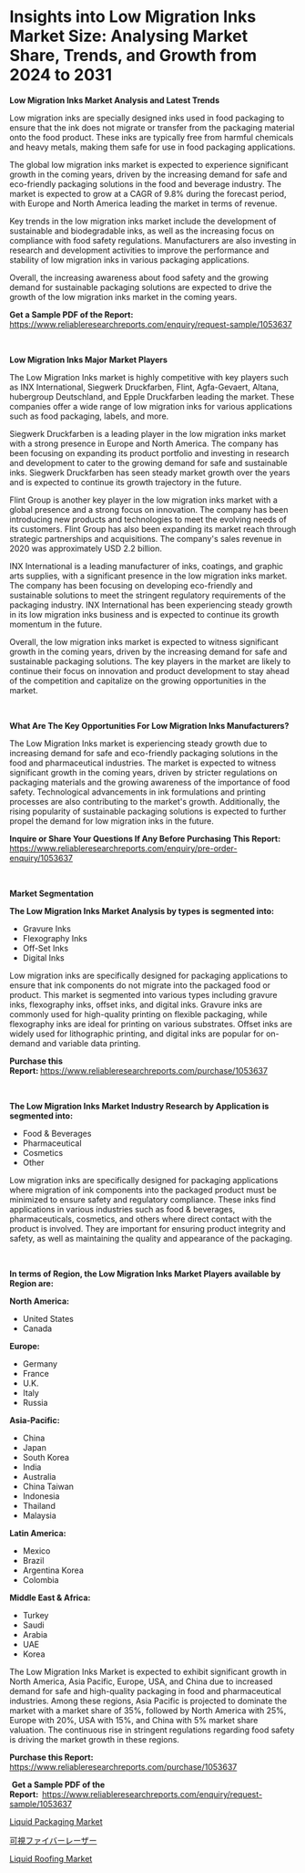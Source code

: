 <p><h1>Insights into Low Migration Inks Market Size: Analysing Market Share, Trends, and Growth from 2024 to 2031</h1></p><p><strong>Low Migration Inks Market Analysis and Latest Trends</strong></p>
<p><p>Low migration inks are specially designed inks used in food packaging to ensure that the ink does not migrate or transfer from the packaging material onto the food product. These inks are typically free from harmful chemicals and heavy metals, making them safe for use in food packaging applications.</p><p>The global low migration inks market is expected to experience significant growth in the coming years, driven by the increasing demand for safe and eco-friendly packaging solutions in the food and beverage industry. The market is expected to grow at a CAGR of 9.8% during the forecast period, with Europe and North America leading the market in terms of revenue.</p><p>Key trends in the low migration inks market include the development of sustainable and biodegradable inks, as well as the increasing focus on compliance with food safety regulations. Manufacturers are also investing in research and development activities to improve the performance and stability of low migration inks in various packaging applications.</p><p>Overall, the increasing awareness about food safety and the growing demand for sustainable packaging solutions are expected to drive the growth of the low migration inks market in the coming years.</p></p>
<p><strong>Get a Sample PDF of the Report:&nbsp;</strong> <a href="https://www.reliableresearchreports.com/enquiry/request-sample/1053637">https://www.reliableresearchreports.com/enquiry/request-sample/1053637</a></p>
<p>&nbsp;</p>
<p><strong>Low Migration Inks Major Market Players</strong></p>
<p><p>The Low Migration Inks market is highly competitive with key players such as INX International, Siegwerk Druckfarben, Flint, Agfa-Gevaert, Altana, hubergroup Deutschland, and Epple Druckfarben leading the market. These companies offer a wide range of low migration inks for various applications such as food packaging, labels, and more.</p><p>Siegwerk Druckfarben is a leading player in the low migration inks market with a strong presence in Europe and North America. The company has been focusing on expanding its product portfolio and investing in research and development to cater to the growing demand for safe and sustainable inks. Siegwerk Druckfarben has seen steady market growth over the years and is expected to continue its growth trajectory in the future.</p><p>Flint Group is another key player in the low migration inks market with a global presence and a strong focus on innovation. The company has been introducing new products and technologies to meet the evolving needs of its customers. Flint Group has also been expanding its market reach through strategic partnerships and acquisitions. The company's sales revenue in 2020 was approximately USD 2.2 billion.</p><p>INX International is a leading manufacturer of inks, coatings, and graphic arts supplies, with a significant presence in the low migration inks market. The company has been focusing on developing eco-friendly and sustainable solutions to meet the stringent regulatory requirements of the packaging industry. INX International has been experiencing steady growth in its low migration inks business and is expected to continue its growth momentum in the future.</p><p>Overall, the low migration inks market is expected to witness significant growth in the coming years, driven by the increasing demand for safe and sustainable packaging solutions. The key players in the market are likely to continue their focus on innovation and product development to stay ahead of the competition and capitalize on the growing opportunities in the market.</p></p>
<p>&nbsp;</p>
<p><strong>What Are The Key Opportunities For Low Migration Inks Manufacturers?</strong></p>
<p><p>The Low Migration Inks market is experiencing steady growth due to increasing demand for safe and eco-friendly packaging solutions in the food and pharmaceutical industries. The market is expected to witness significant growth in the coming years, driven by stricter regulations on packaging materials and the growing awareness of the importance of food safety. Technological advancements in ink formulations and printing processes are also contributing to the market's growth. Additionally, the rising popularity of sustainable packaging solutions is expected to further propel the demand for low migration inks in the future.</p></p>
<p><strong>Inquire or Share Your Questions If Any Before Purchasing This Report:</strong> <a href="https://www.reliableresearchreports.com/enquiry/pre-order-enquiry/1053637">https://www.reliableresearchreports.com/enquiry/pre-order-enquiry/1053637</a></p>
<p>&nbsp;</p>
<p><strong>Market Segmentation</strong></p>
<p><strong>The Low Migration Inks Market Analysis by types is segmented into:</strong></p>
<p><ul><li>Gravure Inks</li><li>Flexography Inks</li><li>Off-Set Inks</li><li>Digital Inks</li></ul></p>
<p><p>Low migration inks are specifically designed for packaging applications to ensure that ink components do not migrate into the packaged food or product. This market is segmented into various types including gravure inks, flexography inks, offset inks, and digital inks. Gravure inks are commonly used for high-quality printing on flexible packaging, while flexography inks are ideal for printing on various substrates. Offset inks are widely used for lithographic printing, and digital inks are popular for on-demand and variable data printing.</p></p>
<p><strong>Purchase this Report:&nbsp;</strong><a href="https://www.reliableresearchreports.com/purchase/1053637">https://www.reliableresearchreports.com/purchase/1053637</a></p>
<p>&nbsp;</p>
<p><strong>The Low Migration Inks Market Industry Research by Application is segmented into:</strong></p>
<p><ul><li>Food & Beverages</li><li>Pharmaceutical</li><li>Cosmetics</li><li>Other</li></ul></p>
<p><p>Low migration inks are specifically designed for packaging applications where migration of ink components into the packaged product must be minimized to ensure safety and regulatory compliance. These inks find applications in various industries such as food & beverages, pharmaceuticals, cosmetics, and others where direct contact with the product is involved. They are important for ensuring product integrity and safety, as well as maintaining the quality and appearance of the packaging.</p></p>
<p>&nbsp;</p>
<p><strong>In terms of Region, the Low Migration Inks Market Players available by Region are:</strong></p>
<p>
    <p> <strong> North America: </strong>
        <ul>
            <li>United States</li>
            <li>Canada</li>
        </ul>
        </p> 
    <p> <strong> Europe: </strong>
        <ul>
            <li>Germany</li>
            <li>France</li>
            <li>U.K.</li>
            <li>Italy</li>
            <li>Russia</li>
        </ul>
        </p> 
    <p> <strong> Asia-Pacific: </strong>
        <ul>
            <li>China</li>
            <li>Japan</li>
            <li>South Korea</li>
            <li>India</li>
            <li>Australia</li>
            <li>China Taiwan</li>
            <li>Indonesia</li>
            <li>Thailand</li>
            <li>Malaysia</li>
        </ul>
        </p> 
    <p> <strong> Latin America: </strong>
        <ul>
            <li>Mexico</li>
            <li>Brazil</li>
            <li>Argentina Korea</li>
            <li>Colombia</li>
        </ul>
        </p> 
    <p> <strong> Middle East & Africa: </strong>
        <ul>
            <li>Turkey</li>
            <li>Saudi</li>
            <li>Arabia</li>
            <li>UAE</li>
            <li>Korea</li>
        </ul>
    </p>
    </p>
<p><p>The Low Migration Inks Market is expected to exhibit significant growth in North America, Asia Pacific, Europe, USA, and China due to increased demand for safe and high-quality packaging in food and pharmaceutical industries. Among these regions, Asia Pacific is projected to dominate the market with a market share of 35%, followed by North America with 25%, Europe with 20%, USA with 15%, and China with 5% market share valuation. The continuous rise in stringent regulations regarding food safety is driving the market growth in these regions.</p></p>
<p><strong>Purchase this Report: </strong><a href="https://www.reliableresearchreports.com/purchase/1053637">https://www.reliableresearchreports.com/purchase/1053637</a></p>
<p>&nbsp;<strong>Get a Sample PDF of the Report:&nbsp;&nbsp;</strong><a href="https://www.reliableresearchreports.com/enquiry/request-sample/1053637">https://www.reliableresearchreports.com/enquiry/request-sample/1053637</a></p>
<p><strong></strong></p>
<p><p><a href="https://github.com/jsmusil/Market-Research-Report-List-2/blob/main/liquid-packaging-market.md">Liquid Packaging Market</a></p><p><a href="https://medium.com/@alicequigley2023/%E5%8F%AF%E8%A6%96%E5%85%89%E3%83%95%E3%82%A1%E3%82%A4%E3%83%90%E3%83%BC%E3%83%AC%E3%83%BC%E3%82%B6%E3%83%BC%E3%83%9E%E3%83%BC%E3%82%B1%E3%83%83%E3%83%88-%E3%82%BF%E3%82%A4%E3%83%97-%E3%82%A2%E3%83%97%E3%83%AA%E3%82%B1%E3%83%BC%E3%82%B7%E3%83%A7%E3%83%B3-%E5%9C%B0%E7%90%86%E3%81%AB%E3%82%88%E3%82%8B%E5%8C%85%E6%8B%AC%E7%9A%84%E8%A9%95%E4%BE%A1-d41197c9c683">可視ファイバーレーザー</a></p><p><a href="https://github.com/yemakinde/Market-Research-Report-List-1/blob/main/liquid-roofing-market.md">Liquid Roofing Market</a></p></p>